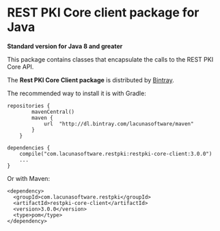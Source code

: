 REST PKI Core client package for Java
====================================
**Standard version for Java 8 and greater**

This package contains classes that encapsulate the calls to the REST PKI Core API.

The **Rest PKI Core Client package** is distributed by [Bintray](https://bintray.com/lacunasoftware/maven/restpki-core-client).

The recommended way to install it is with Gradle:
    
    repositories {
            mavenCentral()
            maven {
                url  "http://dl.bintray.com/lacunasoftware/maven"
            }
        }
    
    dependencies {
        compile("com.lacunasoftware.restpki:restpki-core-client:3.0.0")
        ...
    }
        
Or with Maven:
         
    <dependency>
      <groupId>com.lacunasoftware.restpki</groupId>
      <artifactId>restpki-core-client</artifactId>
      <version>3.0.0</version>
      <type>pom</type>
    </dependency>
